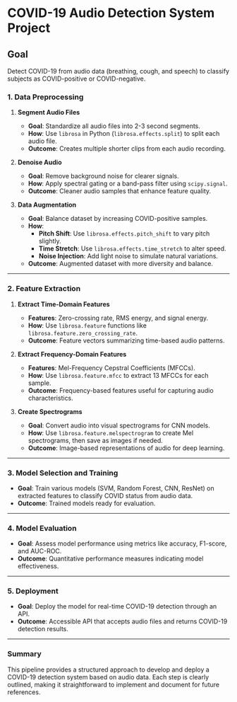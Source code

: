 # COVID-19 Audio Detection System Project

## Goal
Detect COVID-19 from audio data (breathing, cough, and speech) to classify subjects as COVID-positive or COVID-negative.

### 1. Data Preprocessing

1. **Segment Audio Files**
   - **Goal**: Standardize all audio files into 2-3 second segments.
   - **How**: Use `librosa` in Python (`librosa.effects.split`) to split each audio file.
   - **Outcome**: Creates multiple shorter clips from each audio recording.

2. **Denoise Audio**
   - **Goal**: Remove background noise for clearer signals.
   - **How**: Apply spectral gating or a band-pass filter using `scipy.signal`.
   - **Outcome**: Cleaner audio samples that enhance feature quality.

3. **Data Augmentation**
   - **Goal**: Balance dataset by increasing COVID-positive samples.
   - **How**:
     - **Pitch Shift**: Use `librosa.effects.pitch_shift` to vary pitch slightly.
     - **Time Stretch**: Use `librosa.effects.time_stretch` to alter speed.
     - **Noise Injection**: Add light noise to simulate natural variations.
   - **Outcome**: Augmented dataset with more diversity and balance.

---

### 2. Feature Extraction

1. **Extract Time-Domain Features**
   - **Features**: Zero-crossing rate, RMS energy, and signal energy.
   - **How**: Use `librosa.feature` functions like `librosa.feature.zero_crossing_rate`.
   - **Outcome**: Feature vectors summarizing time-based audio patterns.

2. **Extract Frequency-Domain Features**
   - **Features**: Mel-Frequency Cepstral Coefficients (MFCCs).
   - **How**: Use `librosa.feature.mfcc` to extract 13 MFCCs for each sample.
   - **Outcome**: Frequency-based features useful for capturing audio characteristics.

3. **Create Spectrograms**
   - **Goal**: Convert audio into visual spectrograms for CNN models.
   - **How**: Use `librosa.feature.melspectrogram` to create Mel spectrograms, then save as images if needed.
   - **Outcome**: Image-based representations of audio for deep learning.

---

### 3. Model Selection and Training

- **Goal**: Train various models (SVM, Random Forest, CNN, ResNet) on extracted features to classify COVID status from audio data.
- **Outcome**: Trained models ready for evaluation.

---

### 4. Model Evaluation

- **Goal**: Assess model performance using metrics like accuracy, F1-score, and AUC-ROC.
- **Outcome**: Quantitative performance measures indicating model effectiveness.

---

### 5. Deployment

- **Goal**: Deploy the model for real-time COVID-19 detection through an API.
- **Outcome**: Accessible API that accepts audio files and returns COVID-19 detection results.

---

### Summary

This pipeline provides a structured approach to develop and deploy a COVID-19 detection system based on audio data. Each step is clearly outlined, making it straightforward to implement and document for future references.
